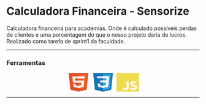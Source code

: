 # Calculadora Financeira - Sensorize
Calculadora financeira para academias. Onde é calculado possíveis perdas de clientes e uma porcentagem do que o nosso projeto daria de lucros. Realizado como tarefa de sprint1 da faculdade.

<hr>

### Ferramentas
<div align="center">
   <img align="center"  height="50" width="60" src="https://raw.githubusercontent.com/devicons/devicon/master/icons/html5/html5-original.svg">
  <img align="center"  height="50" width="60" src="https://raw.githubusercontent.com/devicons/devicon/master/icons/css3/css3-original.svg">
  <img align="center"  height="50" width="60" src="https://raw.githubusercontent.com/devicons/devicon/master/icons/javascript/javascript-plain.svg">
</div>

<hr>


